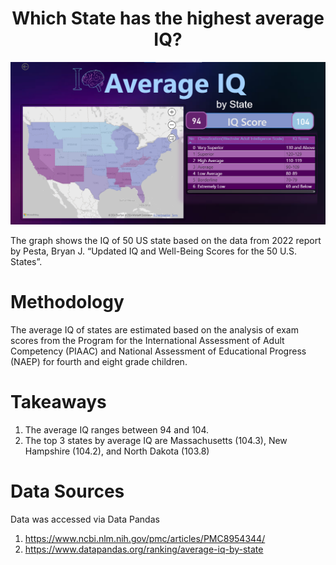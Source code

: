 <h1 align="center">Which State has the highest average IQ?</h1>



![dashboard](https://github.com/AyeshaMalikAyesha/AverageIQByState/blob/main/dashboard.png?raw=true)


The graph shows the IQ of 50 US state based on the data from 2022 report by Pesta, Bryan J. “Updated IQ and Well-Being Scores for the 50 U.S. States”.


<h1>Methodology</h1>

The average IQ of states are estimated based on the analysis of exam scores from the Program for the International Assessment of Adult Competency (PIAAC) and National Assessment of Educational Progress (NAEP) for fourth and eight grade children.


<h1>Takeaways</h1>

1. The average IQ ranges between 94 and 104.
2. The top 3 states by average IQ are Massachusetts (104.3), New Hampshire (104.2), and North Dakota (103.8)


<h1>Data Sources</h1>

Data was accessed via Data Pandas

1. https://www.ncbi.nlm.nih.gov/pmc/articles/PMC8954344/
2. https://www.datapandas.org/ranking/average-iq-by-state 
